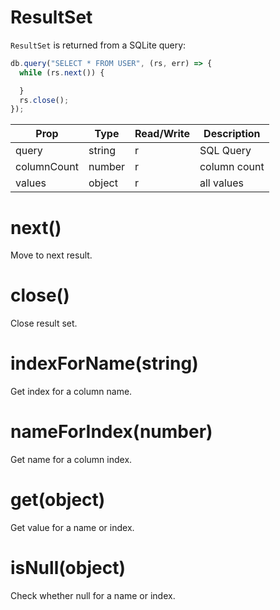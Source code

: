 # ResultSet

`ResultSet` is returned from a SQLite query:

```js
db.query("SELECT * FROM USER", (rs, err) => {
  while (rs.next()) {

  }
  rs.close();
});
```

Prop | Type | Read/Write | Description
---|---|---|---
query | string | r | SQL Query
columnCount | number | r | column count
values | object | r | all values

# next()

Move to next result.

# close()

Close result set.

# indexForName(string)

Get index for a column name.

# nameForIndex(number)

Get name for a column index.

# get(object)

Get value for a name or index.

# isNull(object)

Check whether null for a name or index.